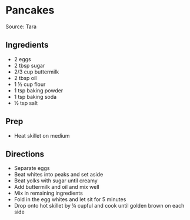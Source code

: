 # Pancakes

Source: Tara

## Ingredients

- 2 eggs
- 2 tbsp sugar
- 2/3 cup buttermilk
- 2 tbsp oil
- 1 ½ cup flour
- 1 tsp baking powder
- 1 tsp baking soda
- ½ tsp salt

## Prep

- Heat skillet on medium

## Directions

- Separate eggs
- Beat whites into peaks and set aside
- Beat yolks with sugar until creamy
- Add buttermilk and oil and mix well
- Mix in remaining ingredients
- Fold in the egg whites and let sit for 5 minutes
- Drop onto hot skillet by ¼ cupful and cook until golden brown on each side
